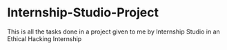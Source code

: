 # Internship-Studio-Project
This is all the tasks done in a project given to me by Internship Studio in an Ethical Hacking Internship
